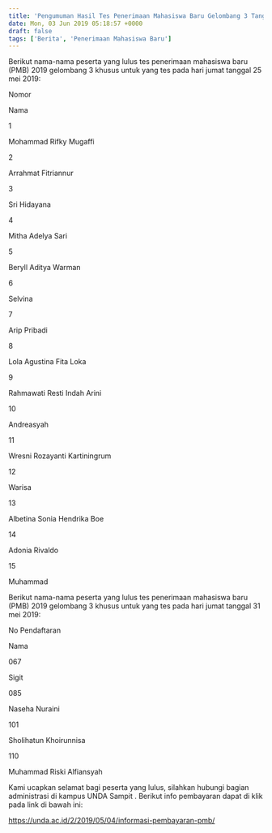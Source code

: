 ```yaml
---
title: 'Pengumuman Hasil Tes Penerimaan Mahasiswa Baru Gelombang 3 Tanggal 25 dan 31 Mei 2019 (Update)'
date: Mon, 03 Jun 2019 05:18:57 +0000
draft: false
tags: ['Berita', 'Penerimaan Mahasiswa Baru']
---
```


Berikut nama-nama peserta yang lulus tes penerimaan mahasiswa baru (PMB) 2019 gelombang 3 khusus untuk yang tes pada hari jumat tanggal 25 mei 2019:

Nomor

Nama

1

Mohammad Rifky Mugaffi

2

Arrahmat Fitriannur

3

Sri Hidayana

4

Mitha Adelya Sari

5

Beryll Aditya Warman

6

Selvina

7

Arip Pribadi

8

Lola Agustina Fita Loka

9

Rahmawati Resti Indah Arini

10

Andreasyah

11

Wresni Rozayanti Kartiningrum

12

Warisa

13

Albetina Sonia Hendrika Boe

14

Adonia Rivaldo

15

Muhammad

Berikut nama-nama peserta yang lulus tes penerimaan mahasiswa baru (PMB) 2019 gelombang 3 khusus untuk yang tes pada hari jumat tanggal 31 mei 2019:

No Pendaftaran

Nama

067

Sigit

085

Naseha Nuraini

101

Sholihatun Khoirunnisa

110

Muhammad Riski Alfiansyah

Kami ucapkan selamat bagi peserta yang lulus, silahkan hubungi bagian administrasi di kampus UNDA Sampit . Berikut info pembayaran dapat di klik pada link di bawah ini:

https://unda.ac.id/2/2019/05/04/informasi-pembayaran-pmb/